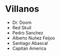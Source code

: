 # Villanos

* Dr. Doom
* Red Skull
* Pedro Sanchez
* Alberto Nuñez Feijoo
* Santiago Abascal
* Capitan America